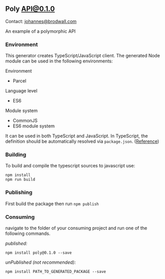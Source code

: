 ## Poly API@0.1.0

Contact: johannes@brodwall.com

An example of a polymorphic API

### Environment

This generator creates TypeScript/JavaScript client. The generated Node module can be used in the following environments:

Environment
* Parcel

Language level
* ES6

Module system
* CommonJS
* ES6 module system

It can be used in both TypeScript and JavaScript. In TypeScript, the definition should be automatically resolved via `package.json`. ([Reference](http://www.typescriptlang.org/docs/handbook/typings-for-npm-packages.html))

### Building

To build and compile the typescript sources to javascript use:
```
npm install
npm run build
```

### Publishing

First build the package then run ```npm publish```

### Consuming

navigate to the folder of your consuming project and run one of the following commands.

_published:_

```
npm install poly@0.1.0 --save
```

_unPublished (not recommended):_

```
npm install PATH_TO_GENERATED_PACKAGE --save

